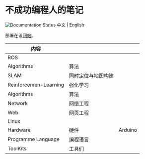 # 不成功编程人的笔记

[![Documentation Status](https://readthedocs.org/projects/notesdoiry/badge/?version=latest)](https://notesdoiry.readthedocs.io/en/latest/?badge=latest) 中文 | [English](./en/README_EN.md)

部署在该[网站](https://notesdoiry.readthedocs.io/)。

| 内容                  |                    |         |
| --------------------- | ------------------ | ------- |
| ROS                   |                    |         |
| Algorithms                  | 算法 |         |
| SLAM                  | 同时定位与地图构建 |         |
| Reinforcemen-Learning | 强化学习           |         |
| Algorithms            | 算法               |         |
| Network               | 网络工程           |         |
| Web                   | 网页工程           |         |
| Linux                 |                    |         |
| Hardware              | 硬件               | Arduino |
| Programme Language    | 编程语言           |         |
| ToolKits              | 工具们             |         |
